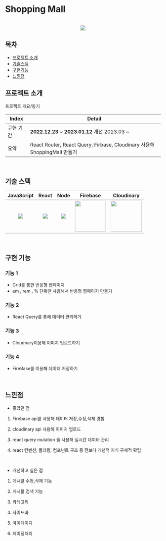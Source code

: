 # Shopping Mall



<p align="center">
  <br>
<img src="https://user-images.githubusercontent.com/101728625/207009019-1a343bea-55b1-4f5e-ac09-7c4920c3a81b.png"/>
  <br>
</p>


## 목차
- [프로젝트 소개](#프로젝트-소개)
- [기술스택](#기술-스택)
- [구현기능](#구현-기능)
- [느낀점](#느낀점)



## 프로젝트 소개

<p align="justify">
프로젝트 개요/동기
</p>

<p align="center">

| Index | Detail                                                                                                                                                                                           |
|-------|--------------------------------------------------------------------------------------------------------------------------------------------------------------------------------------------------|
| 구현 기간 | **2022.12.23 ~ 2023.01.12**  개선 2023.03 ~                                                                                                                                                                                                                                                                                                                                         
| 요약 |React Router, React Query, Firbase, Cloudinary 사용해 ShoppingMall 만들기 | 
</p>

<br>

## 기술 스택

| JavaScript |  React   |  Node   |  Firebase  |  Cloudinary  | 
| :--------: | :------: | :-----: |  :------:  |  :--------:  |
|   <img src="https://user-images.githubusercontent.com/101728625/205824814-ff390f33-e823-42f6-850d-eb906733f377.png">   | <img src="https://user-images.githubusercontent.com/101728625/205825066-16686d43-2f6b-4e8c-bd23-60afe900cd87.png"> | <img src="https://user-images.githubusercontent.com/101728625/205825143-b99d9b06-7ad1-4c37-879e-f51e3d5317e4.png"> |  <img src="https://user-images.githubusercontent.com/101728625/207011112-6d7b0234-ba77-4b8f-9597-286a6e5a4e80.png"  width='100px'/> | <img src="https://user-images.githubusercontent.com/101728625/207012209-c4bc68ca-2831-46a7-9a1d-8a99f462d452.png" width='100px' />





<br>

## 구현 기능


 
  
### 기능 1
- Grid를 통한 반응형 웹페이지
- em , rem , % 단위만 사용해서 반응형 웹페이지 만들기

### 기능 2
- React Query를 통해 데이터 관리하기

### 기능 3
- Cloudnary이용해 이미지 업로드하기

### 기능 4
- FireBase를 이용해 데이터 저장하기



<br>

## 느낀점

- 좋았던 점
<p align="justify">
  
1. Firebase api를 사용해 데이터 저장,수정,삭제 경험

2. cloudinary api 사용해 이미지 업로드 

3. react query mutation 을 사용해 실시간 데이터 관리 

4. react 컨벤션, 폴더링, 컴포넌트 구조 등 전보다 개념적 지식 구체적 확립
</p>

<br/>

- 개선하고 싶은 점
<p align="justify">
  
1. 게시글 수정,삭제 기능

2. 게시물 검색 기능

3. 카테고리

4. 사이드바 

5. 마이페이지

6. 페이징처리



</p>
